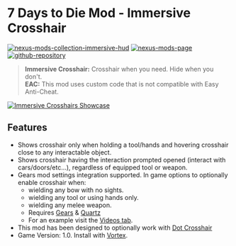 # 7 Days to Die Mod - Immersive Crosshair

[![nexus-mods-collection-immersive-hud](https://img.shields.io/badge/Nexus%20Mods%20Collection-Immersive%20HUD%20-orange?style=flat-square&logo=spinrilla)](https://next.nexusmods.com/7daystodie/collections/epfqzi) [![nexus-mods-page](https://img.shields.io/badge/Nexus%20Mod-Immersive%20Crosshair%20-orange?style=flat-square&logo=spinrilla)](https://www.nexusmods.com/7daystodie/mods/5601) [![github-repository](https://img.shields.io/badge/GitHub-Repository-green?style=flat-square&logo=github)](https://github.com/rdok/7daystodie_mod_immersive_crosshair)

> **Immersive Crosshair:** Crosshair when you need. Hide when you don't.  
> **EAC:** This mod uses custom code that is not compatible with Easy Anti-Cheat.

[![Immersive Crosshairs Showcase](https://github.com/rdok/7daystodie_mod_immersive_crosshair/blob/main/documentation/showcase.gif?raw=true)](https://www.nexusmods.com/7daystodie/mods/5601)

## Features
- Shows crosshair only when holding a tool/hands and hovering crosshair close to any interactable object.
- Shows crosshair having the interaction prompted opened (interact with cars/doors/etc...), regardless of equipped tool or weapon.
- Gears mod settings integration supported. In game options to optionally enable crosshair when:
  - wielding any bow with no sights.   
  - wielding any tool or using hands only.
  - wielding any melee weapon.
  - Requires [Gears](https://www.nexusmods.com/7daystodie/mods/4017) &  [Quartz](https://www.nexusmods.com/7daystodie/mods/2409/)
  - For an example visit the [Videos tab](https://www.nexusmods.com/7daystodie/mods/5601?tab=videos#lg=2&slide=0).
- This mod has been designed to optionally work with [Dot Crosshair](https://www.nexusmods.com/7daystodie/mods/5640)
- Game Version: 1.0. Install with [Vortex](https://www.nexusmods.com/about/vortex/).
